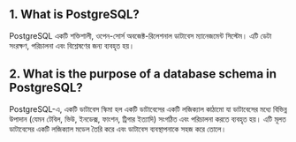 ## 1. What is PostgreSQL?

PostgreSQL একটি শক্তিশালী, ওপেন-সোর্স অবজেক্ট-রিলেশনাল ডাটাবেস ম্যানেজমেন্ট সিস্টেম। এটি ডেটা সংরক্ষণ, পরিচালনা এবং বিশ্লেষণের জন্য ব্যবহৃত হয়।

## 2. What is the purpose of a database schema in PostgreSQL?

PostgreSQL-এ, একটি ডাটাবেস স্কিমা হল একটি ডাটাবেসের একটি লজিক্যাল কাঠামো যা ডাটাবেসের মধ্যে বিভিন্ন উপাদান (যেমন টেবিল, ভিউ, ইনডেক্স, ফাংশন, ট্রিগার ইত্যাদি) সংগঠিত এবং পরিচালনা করতে ব্যবহৃত হয়। এটি মূলত ডাটাবেসের একটি লজিক্যাল মডেল তৈরি করে এবং ডাটাবেস ব্যবস্থাপনাকে সহজ করে তোলে।
